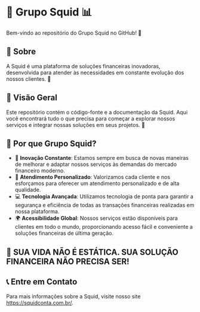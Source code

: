 # 🦑 Grupo Squid 📊

Bem-vindo ao repositório do Grupo Squid no GitHub! 🎉

## 🐙 Sobre

A Squid é uma plataforma de soluções financeiras inovadoras, desenvolvida para atender às necessidades em constante evolução dos nossos clientes. 💼

## 🚀 Visão Geral

Este repositório contém o código-fonte e a documentação da Squid. Aqui você encontrará tudo o que precisa para começar a explorar nossos serviços e integrar nossas soluções em seus projetos. 📁

## 🌟 Por que Grupo Squid?

- 🎨 **Inovação Constante**: Estamos sempre em busca de novas maneiras de melhorar e adaptar nossos serviços às demandas do mercado financeiro moderno.
- 💬 **Atendimento Personalizado**: Valorizamos cada cliente e nos esforçamos para oferecer um atendimento personalizado e de alta qualidade.
- 💻 **Tecnologia Avançada**: Utilizamos tecnologia de ponta para garantir a segurança e eficiência de todas as transações financeiras realizadas em nossa plataforma.
- 🌍 **Acessibilidade Global**: Nossos serviços estão disponíveis para clientes em todo o mundo, proporcionando acesso fácil e conveniente a soluções financeiras de última geração.

## 🌊 SUA VIDA NÃO É ESTÁTICA. SUA SOLUÇÃO FINANCEIRA NÃO PRECISA SER!

## 📞 Entre em Contato

Para mais informações sobre a Squid, visite nosso site https://squidconta.com.br/.
